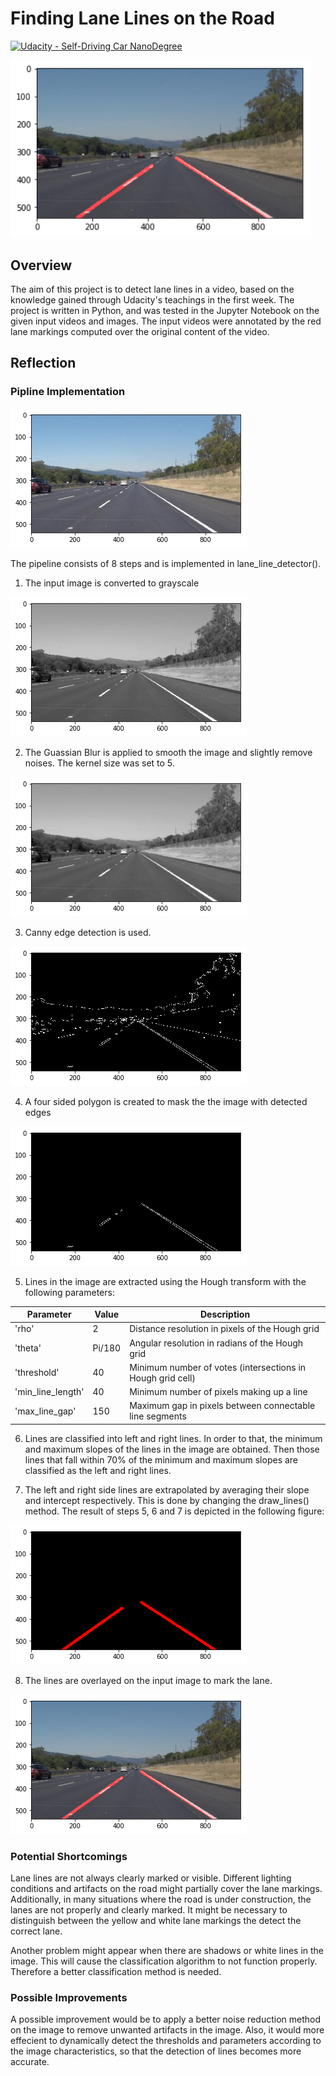 # **Finding Lane Lines on the Road** 
[![Udacity - Self-Driving Car NanoDegree](https://s3.amazonaws.com/udacity-sdc/github/shield-carnd.svg)](http://www.udacity.com/drive)

<img src="writeup_images/7.png" width="480" alt="Combined Image" />

Overview
---


The aim of this project is to detect lane lines in a video, based on the knowledge gained through Udacity's teachings in the first week. The project is written in Python, and was tested in the Jupyter Notebook on the given input videos and images. The input videos were annotated by the red lane markings computed over the original content of the video.


## Reflection

### Pipline Implementation



![Original](https://github.com/msobhani/SDCND_P1/blob/master/writeup_images/1.png)

The pipeline consists of 8 steps and is implemented in lane_line_detector().

1. The input image is converted to grayscale

![Grayscale](https://github.com/msobhani/SDCND_P1/blob/master/writeup_images/2.png)

2. The Guassian Blur is applied to smooth the image and slightly remove noises. The kernel size was set to 5.

![Gaussian Blur](https://github.com/msobhani/SDCND_P1/blob/master/writeup_images/3.png)

3. Canny edge detection is used.

![Canny Edge Detection](https://github.com/msobhani/SDCND_P1/blob/master/writeup_images/4.png)

4. A four sided polygon is created to mask the the image with detected edges 

![Masked with a four sided polygon](https://github.com/msobhani/SDCND_P1/blob/master/writeup_images/5.png)

5. Lines in the image are extracted using the Hough transform with the following parameters:

| Parameter | Value | Description |
| --- | --- | --- |
| 'rho' | 2 | Distance resolution in pixels of the Hough grid |
| 'theta' | Pi/180 | Angular resolution in radians of the Hough grid |
| 'threshold' | 40 | Minimum number of votes (intersections in Hough grid cell) |
| 'min_line_length' | 40 | Minimum number of pixels making up a line |
| 'max_line_gap' | 150 | Maximum gap in pixels between connectable line segments |

6. Lines are classified into left and right lines. In order to that, the minimum and maximum slopes of the lines in the image are obtained. Then those lines that fall within 70% of the minimum and maximum slopes are classified as the left and right lines.

7. The left and right side lines are extrapolated by averaging their slope and intercept respectively. This is done by changing the draw_lines() method. The result of steps 5, 6 and 7 is depicted in the following figure:

![Hough Lines](https://github.com/msobhani/SDCND_P1/blob/master/writeup_images/6.png)

8. The lines are overlayed on the input image to mark the lane.

![Final Image](https://github.com/msobhani/SDCND_P1/blob/master/writeup_images/7.png)


### Potential Shortcomings 

Lane lines are not always clearly marked or visible. Different lighting conditions and artifacts on the road might partially cover the lane markings. Additionally, in many situations where the road is under construction, the lanes are not properly and clearly marked. It might be necessary to distinguish between the yellow and white lane markings the detect the correct lane.

Another problem might appear when there are shadows or white lines in the image. This will cause the classification algorithm to not function properly. Therefore a better classification method is needed.


### Possible Improvements

A possible improvement would be to apply a better noise reduction method on the image to remove unwanted artifacts in the image. Also, it would more effecient to dynamically detect the thresholds and parameters according to the image characteristics, so that the detection of lines becomes more accurate. 
